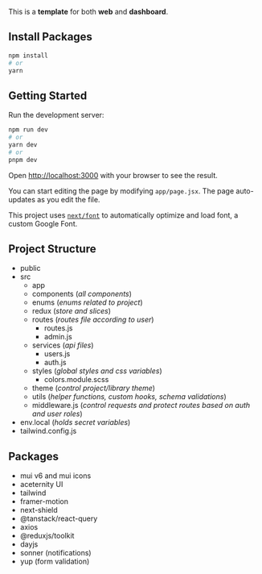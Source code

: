 This is a **template** for both **web** and **dashboard**.

## Install Packages

```bash
npm install
# or
yarn
```

## Getting Started

Run the development server:

```bash
npm run dev
# or
yarn dev
# or
pnpm dev
```

Open [http://localhost:3000](http://localhost:3000) with your browser to see the result.

You can start editing the page by modifying `app/page.jsx`. The page auto-updates as you edit the file.

This project uses [`next/font`](https://nextjs.org/docs/basic-features/font-optimization) to automatically optimize and load font, a custom Google Font.

## Project Structure

- public
- src
  - app
  - components (_all components_)
  - enums (_enums related to project_)
  - redux (_store and slices_)
  - routes (_routes file according to user_)
    - routes.js
    - admin.js
  - services (_api files_)
    - users.js
    - auth.js
  - styles (_global styles and css variables_)
    - colors.module.scss
  - theme (_control project/library theme_)
  - utils (_helper functions, custom hooks, schema validations_)
  - middleware.js (_control requests and protect routes based on auth and user roles_)
- env.local (_holds secret variables_)
- tailwind.config.js

## Packages

- mui v6 and mui icons
- aceternity UI
- tailwind
- framer-motion
- next-shield
- @tanstack/react-query
- axios
- @reduxjs/toolkit
- dayjs
- sonner (notifications)
- yup (form validation)
